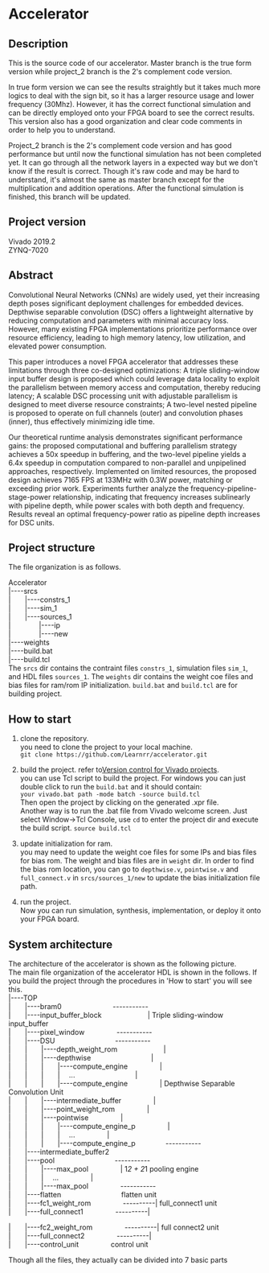# Accelerator
## Description
This is the source code of our accelerator. Master branch is the true form version while project_2 branch is the 2's complement code version. 

In true form version we can see the results straightly but it takes much more logics to deal with the sign bit, so it has a larger resource usage and lower frequency (30Mhz). However, it has the correct functional simulation and can be directly employed onto your FPGA board to see the correct results. This version also has a good organization and clear code comments in order to help you to understand.

Project_2 branch is the 2's complement code version and has good performance but until now the functional simulation has not been completed yet. It can go through all the network layers in a expected way but we don't know if the result is correct. Though it's raw code and may be hard to understand, it's almost the same as master branch except for the multiplication and addition operations. After the functional simulation is finished, this branch will be updated.

## Project version
Vivado 2019.2  
ZYNQ-7020

## Abstract
Convolutional Neural Networks (CNNs) are widely used, yet their increasing depth poses significant deployment challenges for embedded devices. Depthwise separable convolution (DSC) offers a lightweight alternative by reducing computation and parameters with minimal accuracy loss. However, many existing FPGA implementations prioritize performance over resource efficiency, leading to high memory latency, low utilization, and elevated power consumption. 

This paper introduces a novel FPGA accelerator that addresses these limitations through three co-designed optimizations: A triple sliding-window input buffer design is proposed which could leverage data locality to exploit the parallelism between memory access and computation, thereby reducing latency; A scalable DSC processing unit with adjustable parallelism is designed to meet diverse resource constraints; A two-level nested pipeline is proposed to operate on full channels (outer) and convolution phases (inner), thus effectively minimizing idle time.

Our theoretical runtime analysis demonstrates significant performance gains: the proposed computational and buffering parallelism strategy achieves a 50x speedup in buffering, and the two-level pipeline yields a 6.4x speedup in computation compared to non-parallel and unpipelined approaches, respectively. Implemented on limited resources, the proposed design achieves 7165 FPS at 133MHz with 0.3W power, matching or exceeding prior work. Experiments further analyze the frequency-pipeline-stage-power relationship, indicating that frequency increases sublinearly with pipeline depth, while power scales with both depth and frequency. Results reveal an optimal frequency-power ratio as pipeline depth increases for DSC units.

## Project structure
The file organization is as follows.

Accelerator  
|----srcs  
|&emsp;&emsp;|----constrs_1  
|&emsp;&emsp;|----sim_1  
|&emsp;&emsp;|----sources_1  
|&emsp;&emsp;&emsp;&emsp;|----ip  
|&emsp;&emsp;&emsp;&emsp;|----new  
|----weights  
|----build.bat  
|----build.tcl  
The `srcs` dir contains the contraint files `constrs_1`, simulation files `sim_1`, and HDL files `sources_1`. The `weights` dir contains the weight coe files and bias files for ram/rom IP initialization.  `build.bat` and `build.tcl` are for building project.

## How to start
1. clone the repository.  
you need to clone the project to your local machine.  
`git clone https://github.com/Learnrr/accelerator.git`

2. build the project. refer to[Version control for Vivado projects](https://www.fpgadeveloper.com/2014/08/version-control-for-vivado-projects.html/).  
you can use Tcl script to build the project. For windows you can just double click to run the `build.bat` and it should contain:  
`your vivado.bat path -mode batch -source build.tcl`  
Then open the project by clicking on the generated .xpr file.  
Another way is to run the .bat file from Vivado welcome screen. Just select Window->Tcl Console, use `cd` to enter the project dir and execute the build script.
`source build.tcl`

3. update initialization for ram.  
you may need to update the weight coe files for some IPs and bias files for bias rom. The weight and bias files are in `weight` dir. In order to find the bias rom location, you can go to `depthwise.v`, `pointwise.v` and `full_connect.v` in `srcs/sources_1/new` to update the bias initialization file path.

4. run the project.  
Now you can run simulation, synthesis, implementation, or deploy it onto your FPGA board.

## System architecture
The architecture of the accelerator is shown as the following picture.  
The main file organization of the accelerator HDL is shown in the follows. If you build the project through the procedures in 'How to start' you will see this.  
|----TOP   
|&emsp;&emsp;|----bram0                        &emsp;&emsp;&emsp;&emsp;&emsp;&emsp;&emsp;-----------  
|&emsp;&emsp;|----input_buffer_block                               &emsp;&emsp;&emsp;&emsp;&emsp;&emsp;  |  Triple sliding-window input_buffer  
|&emsp;&emsp;|----pixel_window    &emsp;&emsp;&emsp;&emsp;          -----------  
|&emsp;&emsp;|----DSU                           &emsp;&emsp;&emsp;&emsp;&emsp;&emsp;&emsp;&emsp;              -----------  
|&emsp;&emsp;|&emsp;&emsp;|----depth_weight_rom        &emsp;&emsp;&emsp;&emsp;&emsp;&emsp;                 |  
|&emsp;&emsp;|&emsp;&emsp;|----depthwise           &emsp;&emsp;&emsp;&emsp;&emsp;&emsp;&emsp;&emsp;                     |  
|&emsp;&emsp;|&emsp;&emsp;|&emsp;&emsp;|----compute_engine       &emsp;&emsp;&emsp;&emsp;       |  
|&emsp;&emsp;|&emsp;&emsp;|&emsp;&emsp;|&emsp; ...            &emsp;&emsp;&emsp;&emsp;&emsp;&emsp;&emsp;&emsp;        |  
|&emsp;&emsp;|&emsp;&emsp;|&emsp;&emsp;|----compute_engine       &emsp;&emsp;&emsp;&emsp;       |  Depthwise Separable Convolution Unit  
|&emsp;&emsp;|&emsp;&emsp;|----intermediate_buffer              &emsp;&emsp;&emsp;&emsp;        |  
|&emsp;&emsp;|&emsp;&emsp;|----point_weight_rom                &emsp;&emsp;&emsp;&emsp;         |  
|&emsp;&emsp;|&emsp;&emsp;|----pointwise                       &emsp;&emsp;&emsp;&emsp;         |  
|&emsp;&emsp;|&emsp;&emsp;|&emsp;&emsp;|----compute_engine_p    &emsp;&emsp;&emsp;&emsp;        |  
|&emsp;&emsp;|&emsp;&emsp;|&emsp;&emsp;|&emsp; ...             &emsp;&emsp;&emsp;&emsp;         |  
|&emsp;&emsp;|&emsp;&emsp;|&emsp;&emsp;|----compute_engine_p  &emsp;&emsp;&emsp;&emsp;-----------  
|&emsp;&emsp;|----intermediate_buffer2     
|&emsp;&emsp;|----pool                                      &emsp;&emsp;&emsp;&emsp;&emsp;&emsp;&emsp;&emsp;  -----------  
|&emsp;&emsp;|&emsp;&emsp;|----max_pool                     &emsp;&emsp;&emsp;&emsp;            |  1*2 + 2*1 pooling engine  
|&emsp;&emsp;|&emsp;&emsp;|&emsp; ...                       &emsp;&emsp;&emsp;&emsp;            |  
|&emsp;&emsp;|&emsp;&emsp;|----max_pool                    &emsp;&emsp;&emsp;&emsp;   -----------  
|&emsp;&emsp;|----flatten                                &emsp;&emsp;&emsp;&emsp;&emsp;&emsp;&emsp;&emsp;                  flatten unit  
|&emsp;&emsp;|----fc1_weight_rom                        &emsp;&emsp;&emsp;&emsp;      ----------|  full_connect1 unit  
|&emsp;&emsp;|----full_connect1                         &emsp;&emsp;&emsp;&emsp;      ----------|  

|&emsp;&emsp;|----fc2_weight_rom                         &emsp;&emsp;&emsp;&emsp;     ----------|  full connect2 unit  
|&emsp;&emsp;|----full_connect2                         &emsp;&emsp;&emsp;&emsp;      ----------|  
|&emsp;&emsp;|----control_unit                           &emsp;&emsp;&emsp;&emsp;                  control unit  

Though all the files, they actually can be divided into 7 basic parts


